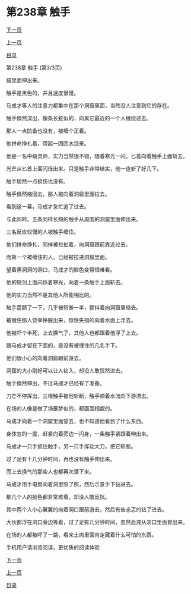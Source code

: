 <h1>第238章    触手</h1>
            <div><p><a href="./714_%E7%AC%AC239%E7%AB%A0_%E5%85%AD%E9%A1%BB%E4%B9%8C%E9%B1%BC.md">下一页</a></p><p><a href="./712_%E7%AC%AC238%E7%AB%A0_%E8%A7%A6%E6%89%8B.md">上一页</a></p><p><a href="../">目录</a></p></div>
            <div><p>第238章    触手 (第3/3页)</p><p>窟里面伸出来。</p><p>触手是黑色的，并且速度很慢。</p><p>马成才等人的注意力都集中在那个洞窟里面，当然没人注意到它的存在。</p><p>触手倏然深出，像条长蛇似的，向离它最近的一个人缠绕过去。</p><p>那人一点防备也没有，被缠个正着。</p><p>他拼命挣扎着，带起一团团水泡来。</p><p>他是一名中级灵师，实力当然很不错，随着寒光一闪，匕首向着触手上面斩去。</p><p>光芒从匕首上面闪烁出来。只是触手非常结实，他一连斩了好几下。</p><p>触手居然一点损伤也没有。</p><p>触手倏然缩回去，那人被向着洞窟里面拉去。</p><p>看到这一幕，马成才急忙追了过去。</p><p>与此同时。五条同样长短的触手从周围的洞窟里面伸出来。</p><p>三名反应较慢的人被触手缠住。</p><p>他们拼命挣扎，同样被拉扯着，向洞窟跟前靠近过去。</p><p>而第一个被缠住的人，已经被拉进洞窟里面。</p><p>望着黑洞洞的洞口，马成才的脸色变得很难看。</p><p>他的短剑上面闪烁着寒光，向着一条触手上面斩去。</p><p>他的实力当然不是其他人所能相比的。</p><p>触手震颤了一下，几乎被斩断一半，颤抖着向洞窟里缩去。</p><p>被缠住那人侥幸挣脱出来，惊慌失措的向着水面上浮去。</p><p>他被吓个半死，上去换气了，其他人也都跟着他浮了上去。</p><p>跟马成才留在下面的，是没有被缠住的几名手下。</p><p>他们很小心的向着洞窟跟前游去。</p><p>洞窟的大小刚好可以让人钻入，却没人敢贸然进去。</p><p>触手倏然伸出，不过马成才已经有了准备。</p><p>刀芒不停挥出，三根触手被他斩断，触手顺着水流向下游漂去。</p><p>在场的人像是做了场噩梦似的，都面面相觑的。</p><p>马成才向着一个洞窟里面望去，也不知道他看到了什么东西。</p><p>身体忽的一震，赶紧向着旁边一闪身，一条触手紧跟着伸出来。</p><p>马成才一只手抓住触手，另一只手挥动大刀，把它斩断。</p><p>过了足有十几分钟时间，再也没有触手伸出来。</p><p>而上去换气的那些人也都再次潜下来。</p><p>马成才用手电筒向着洞里照了照，然后示意手下钻进去。</p><p>那几个人的脸色都非常难看，却没人敢反抗。</p><p>其中两个人小心翼翼的向着洞口跟前游去，然后有些忐忑的钻了进去。</p><p>大伙都浮在洞口旁边等着，过了足有几分钟时间，忽然血液从洞口里面冒出来。</p><p>在场的人都被吓了一跳，看来土岗里面肯定藏着什么可怕的东西。</p><p>手机用户请浏览阅读，更优质的阅读体验</p></div>
            <div><p><a href="./714_%E7%AC%AC239%E7%AB%A0_%E5%85%AD%E9%A1%BB%E4%B9%8C%E9%B1%BC.md">下一页</a></p><p><a href="./712_%E7%AC%AC238%E7%AB%A0_%E8%A7%A6%E6%89%8B.md">上一页</a></p><p><a href="../">目录</a></p></div>